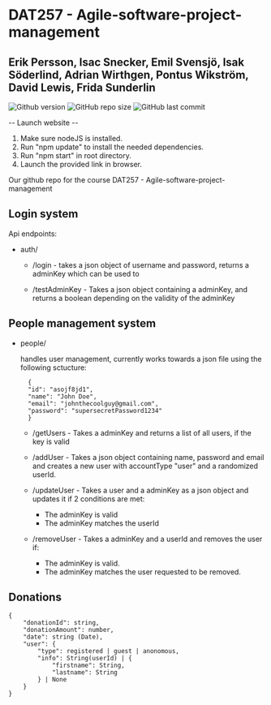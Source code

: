 # DAT257 - Agile-software-project-management

## Erik Persson, Isac Snecker, Emil Svensjö, Isak Söderlind, Adrian Wirthgen, Pontus Wikström, David Lewis, Frida Sunderlin

![Github version](https://img.shields.io/badge/version-0.0.0-darkblue?style=flat-square)
![GitHub repo size](https://img.shields.io/github/repo-size/erikpersson0884/DAT257---Agile-software-project-management?color=blue&style=flat-square)
![GitHub last commit](https://img.shields.io/github/last-commit/erikpersson0884/DAT257---Agile-software-project-management?color=darkgreen&style=flat-square)

-- Launch website --

1. Make sure nodeJS is installed.
2. Run "npm update" to install the needed dependencies.
3. Run "npm start" in root directory.
4. Launch the provided link in browser.

Our github repo for the course DAT257 - Agile-software-project-management


## Login system

Api endpoints:

* auth/
    * /login - takes a json object of username and password, returns a adminKey which can be used to 

    * /testAdminKey - Takes a json object containing a adminKey, and returns a boolean depending on the validity of the adminKey
    

## People management system

* people/

    handles user management, currently works towards a json file using the following sctucture:
    
        {
        "id": "asojf8jd1",
        "name": "John Doe",
        "email": "johnthecoolguy@gmail.com",
        "password": "supersecretPassword1234"
        }

    * /getUsers - Takes a adminKey and returns a list of all users, if the key is valid

    * /addUser - Takes a json object containing name, password and email and creates a new user with accountType "user" and a randomized userId.

    * /updateUser - Takes a user and a adminKey as a json object and updates it if 2 conditions are met: 
        - The adminKey is valid
        - The adminKey matches the userId

    * /removeUser - Takes a adminKey and a userId and removes the user if:
        - The adminKey is valid.
        - The adminKey matches the user requested to be removed.
    


## Donations

    {
        "donationId": string,
        "donationAmount": number,
        "date": string (Date),
        "user": {
            "type": registered | guest | anonomous,
            "info": String(userId) | {
                "firstname": String,
                "lastname": String
            } | None
        }
    }